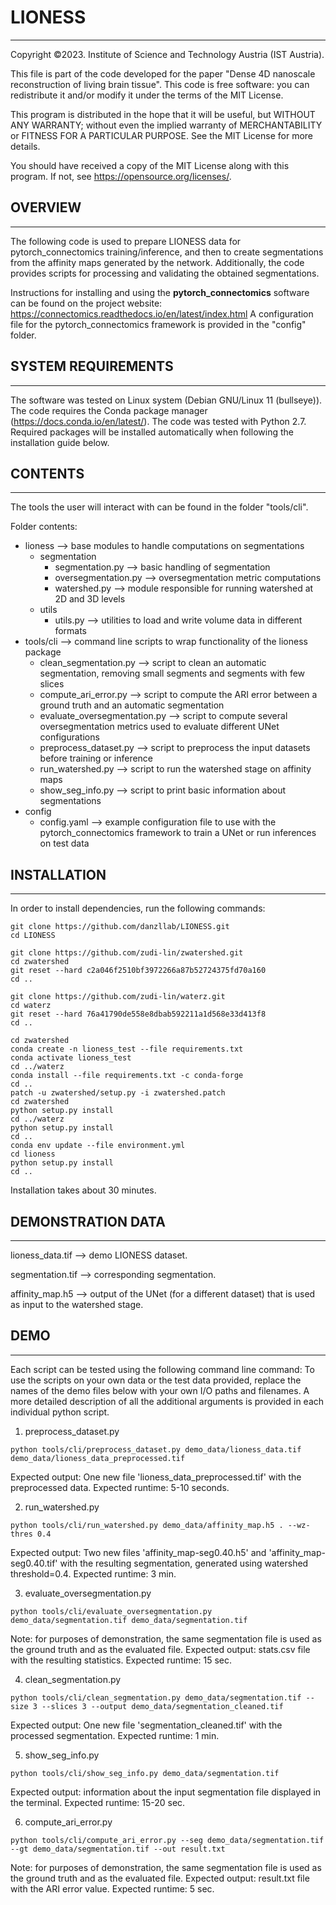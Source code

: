 # LIONESS
---

Copyright ©2023. Institute of Science and Technology Austria (IST Austria).

This file is part of the code developed for the paper "Dense 4D nanoscale reconstruction of living brain tissue". This code is free software: you can redistribute it and/or modify it under the terms of the MIT License.
 
This program is distributed in the hope that it will be useful, but WITHOUT ANY WARRANTY; without even the implied warranty of MERCHANTABILITY or FITNESS FOR A PARTICULAR PURPOSE. See the MIT License for more details.
 
You should have received a copy of the MIT License along with this program. If not, see <https://opensource.org/licenses/>.

## OVERVIEW
---
The following code is used to prepare LIONESS data for pytorch_connectomics training/inference, and then to create segmentations from the affinity maps generated by the network.
Additionally, the code provides scripts for processing and validating the obtained segmentations.

Instructions for installing and using the **pytorch_connectomics** software can be found on the project website: <https://connectomics.readthedocs.io/en/latest/index.html> 
A configuration file for the pytorch_connectomics framework is provided in the "config" folder.

## SYSTEM REQUIREMENTS
---
The software was tested on Linux system (Debian GNU/Linux 11 (bullseye)). 
The code requires the Conda package manager (https://docs.conda.io/en/latest/).
The code was tested with Python 2.7.
Required packages will be installed automatically when following the installation guide below.

## CONTENTS
---
The tools the user will interact with can be found in the folder "tools/cli".

Folder contents:
- lioness --> base modules to handle computations on segmentations
  - segmentation
    - segmentation.py --> basic handling of segmentation
    - oversegmentation.py --> oversegmentation metric computations
    - watershed.py --> module responsible for running watershed at 2D and 3D levels
  - utils
    - utils.py --> utilities to load and write volume data in different formats
- tools/cli --> command line scripts to wrap functionality of the lioness package
  - clean_segmentation.py --> script to clean an automatic segmentation, removing small segments and segments with few slices
  - compute_ari_error.py --> script to compute the ARI error between a ground truth and an automatic segmentation
  - evaluate_oversegmentation.py --> script to compute several oversegmentation metrics used to evaluate different UNet configurations
  - preprocess_dataset.py --> script to preprocess the input datasets before training or inference
  - run_watershed.py --> script to run the watershed stage on affinity maps
  - show_seg_info.py --> script to print basic information about segmentations
- config
  - config.yaml --> example configuration file to use with the pytorch_connectomics framework to train a UNet or run inferences on test data


## INSTALLATION
---
In order to install dependencies, run the following commands:
```
git clone https://github.com/danzllab/LIONESS.git
cd LIONESS

git clone https://github.com/zudi-lin/zwatershed.git
cd zwatershed
git reset --hard c2a046f2510bf3972266a87b52724375fd70a160
cd ..

git clone https://github.com/zudi-lin/waterz.git
cd waterz
git reset --hard 76a41790de558e8dbab592211a1d568e33d413f8
cd ..

cd zwatershed
conda create -n lioness_test --file requirements.txt
conda activate lioness_test
cd ../waterz
conda install --file requirements.txt -c conda-forge
cd ..
patch -u zwatershed/setup.py -i zwatershed.patch
cd zwatershed 
python setup.py install
cd ../waterz
python setup.py install
cd ..
conda env update --file environment.yml
cd lioness
python setup.py install
cd ..
```
Installation takes about 30 minutes.

## DEMONSTRATION DATA
---
lioness_data.tif --> demo LIONESS dataset.

segmentation.tif --> corresponding segmentation.

affinity_map.h5 --> output of the UNet (for a different dataset) that is used as input to the watershed stage.

## DEMO
--- 
Each script can be tested using the following command line command:
To use the scripts on your own data or the test data provided, replace the names of the demo files below with your own I/O paths and filenames. 
A more detailed description of all the additional arguments is provided in each individual python script.

1. preprocess_dataset.py
```
python tools/cli/preprocess_dataset.py demo_data/lioness_data.tif demo_data/lioness_data_preprocessed.tif
```
Expected output: One new file 'lioness_data_preprocessed.tif' with the preprocessed data.
Expected runtime: 5-10 seconds.

2. run_watershed.py
```
python tools/cli/run_watershed.py demo_data/affinity_map.h5 . --wz-thres 0.4
```
Expected output: Two new files 'affinity_map-seg0.40.h5' and 'affinity_map-seg0.40.tif' with the resulting segmentation, generated using watershed threshold=0.4.
Expected runtime: 3 min.

3. evaluate_oversegmentation.py
```
python tools/cli/evaluate_oversegmentation.py demo_data/segmentation.tif demo_data/segmentation.tif
```
Note: for purposes of demonstration, the same segmentation file is used as the ground truth and as the evaluated file.
Expected output: stats.csv file with the resulting statistics.
Expected runtime: 15 sec.

4. clean_segmentation.py
```
python tools/cli/clean_segmentation.py demo_data/segmentation.tif --size 3 --slices 3 --output demo_data/segmentation_cleaned.tif
```
Expected output: One new file 'segmentation_cleaned.tif' with the processed segmentation.
Expected runtime: 1 min.

5. show_seg_info.py
```
python tools/cli/show_seg_info.py demo_data/segmentation.tif
```
Expected output: information about the input segmentation file displayed in the terminal.
Expected runtime: 15-20 sec.

6. compute_ari_error.py
```
python tools/cli/compute_ari_error.py --seg demo_data/segmentation.tif --gt demo_data/segmentation.tif --out result.txt
```
Note: for purposes of demonstration, the same segmentation file is used as the ground truth and as the evaluated file.
Expected output: result.txt file with the ARI error value.
Expected runtime: 5 sec.